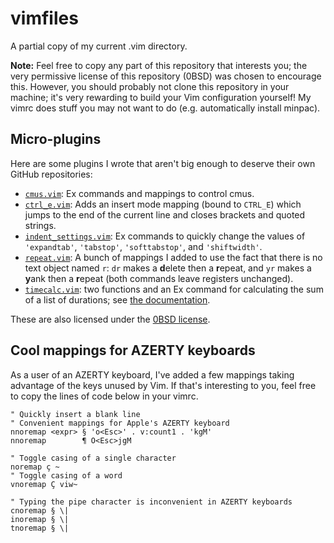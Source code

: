 # vimfiles
A partial copy of my current .vim directory.

**Note:**
Feel free to copy any part of this repository that interests you; the
very permissive license of this repository (0BSD) was chosen to
encourage this.
However, you should probably not clone this repository in your machine;
it's very rewarding to build your Vim configuration yourself! My vimrc
does stuff you may not want to do (e.g. automatically install minpac).

## Micro-plugins

Here are some plugins I wrote that aren't big enough to deserve their
own GitHub repositories:

- [`cmus.vim`](plugin/cmus.vim): Ex commands and mappings to control
  cmus.
- [`ctrl_e.vim`](plugin/ctrl_e.vim): Adds an insert mode mapping (bound
  to `CTRL_E`) which jumps to the end of the current line and closes
  brackets and quoted strings.
- [`indent_settings.vim`](plugin/indent_settings.vim): Ex commands to
  quickly change the values of `'expandtab'`, `'tabstop'`,
  `'softtabstop'`, and `'shiftwidth'`.
- [`repeat.vim`](plugin/repeat.vim): A bunch of mappings I added to use
  the fact that there is no text object named `r`: `dr` makes a
  **d**elete then a **r**epeat, and `yr` makes a **y**ank then a
  **r**epeat (both commands leave registers unchanged).
- [`timecalc.vim`](plugin/timecalc.vim): two functions and an Ex
  command for calculating the sum of a list of durations; see [the
  documentation](doc/timecalc.txt).

These are also licensed under the [0BSD license](LICENSE).

## Cool mappings for AZERTY keyboards

As a user of an AZERTY keyboard, I've added a few mappings taking
advantage of the keys unused by Vim.
If that's interesting to you, feel free to copy the lines of code below
in your vimrc.

```vim
" Quickly insert a blank line
" Convenient mappings for Apple's AZERTY keyboard
nnoremap <expr> § 'o<Esc>' . v:count1 . 'kgM'
nnoremap        ¶ O<Esc>jgM

" Toggle casing of a single character
noremap ç ~
" Toggle casing of a word
vnoremap Ç viw~

" Typing the pipe character is inconvenient in AZERTY keyboards
cnoremap § \|
inoremap § \|
tnoremap § \|
```

